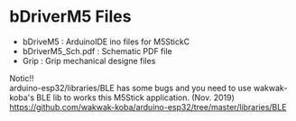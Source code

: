 # bDriverM5 Files

*  bDriveM5 : ArduinoIDE ino files for M5StickC  
*  bDriverM5_Sch.pdf : Schematic PDF file  
*  Grip : Grip mechanical designe files  
  
Notic!!  
arduino-esp32/libraries/BLE has some bugs and you need to use wakwak-koba's BLE lib to works this M5Stick application. (Nov. 2019)
https://github.com/wakwak-koba/arduino-esp32/tree/master/libraries/BLE
